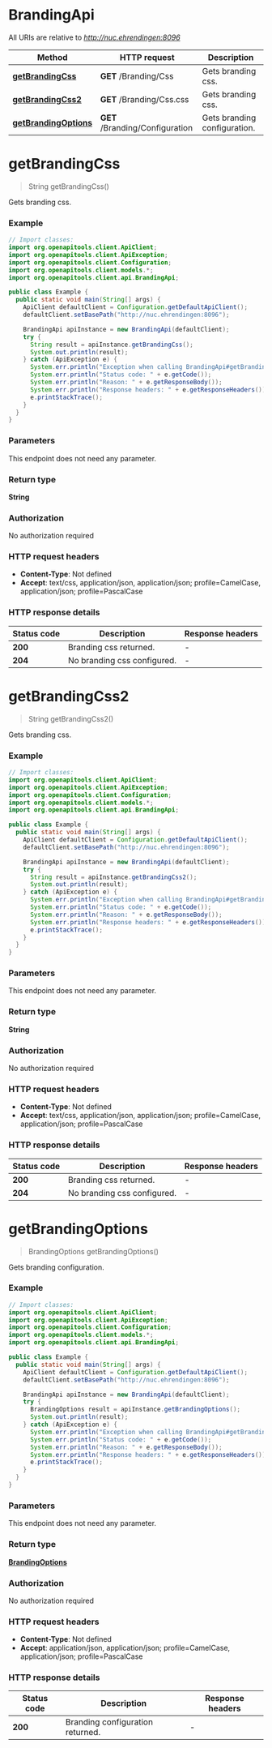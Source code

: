 # BrandingApi

All URIs are relative to *http://nuc.ehrendingen:8096*

| Method | HTTP request | Description |
|------------- | ------------- | -------------|
| [**getBrandingCss**](BrandingApi.md#getBrandingCss) | **GET** /Branding/Css | Gets branding css. |
| [**getBrandingCss2**](BrandingApi.md#getBrandingCss2) | **GET** /Branding/Css.css | Gets branding css. |
| [**getBrandingOptions**](BrandingApi.md#getBrandingOptions) | **GET** /Branding/Configuration | Gets branding configuration. |


<a id="getBrandingCss"></a>
# **getBrandingCss**
> String getBrandingCss()

Gets branding css.

### Example
```java
// Import classes:
import org.openapitools.client.ApiClient;
import org.openapitools.client.ApiException;
import org.openapitools.client.Configuration;
import org.openapitools.client.models.*;
import org.openapitools.client.api.BrandingApi;

public class Example {
  public static void main(String[] args) {
    ApiClient defaultClient = Configuration.getDefaultApiClient();
    defaultClient.setBasePath("http://nuc.ehrendingen:8096");

    BrandingApi apiInstance = new BrandingApi(defaultClient);
    try {
      String result = apiInstance.getBrandingCss();
      System.out.println(result);
    } catch (ApiException e) {
      System.err.println("Exception when calling BrandingApi#getBrandingCss");
      System.err.println("Status code: " + e.getCode());
      System.err.println("Reason: " + e.getResponseBody());
      System.err.println("Response headers: " + e.getResponseHeaders());
      e.printStackTrace();
    }
  }
}
```

### Parameters
This endpoint does not need any parameter.

### Return type

**String**

### Authorization

No authorization required

### HTTP request headers

 - **Content-Type**: Not defined
 - **Accept**: text/css, application/json, application/json; profile=CamelCase, application/json; profile=PascalCase

### HTTP response details
| Status code | Description | Response headers |
|-------------|-------------|------------------|
| **200** | Branding css returned. |  -  |
| **204** | No branding css configured. |  -  |

<a id="getBrandingCss2"></a>
# **getBrandingCss2**
> String getBrandingCss2()

Gets branding css.

### Example
```java
// Import classes:
import org.openapitools.client.ApiClient;
import org.openapitools.client.ApiException;
import org.openapitools.client.Configuration;
import org.openapitools.client.models.*;
import org.openapitools.client.api.BrandingApi;

public class Example {
  public static void main(String[] args) {
    ApiClient defaultClient = Configuration.getDefaultApiClient();
    defaultClient.setBasePath("http://nuc.ehrendingen:8096");

    BrandingApi apiInstance = new BrandingApi(defaultClient);
    try {
      String result = apiInstance.getBrandingCss2();
      System.out.println(result);
    } catch (ApiException e) {
      System.err.println("Exception when calling BrandingApi#getBrandingCss2");
      System.err.println("Status code: " + e.getCode());
      System.err.println("Reason: " + e.getResponseBody());
      System.err.println("Response headers: " + e.getResponseHeaders());
      e.printStackTrace();
    }
  }
}
```

### Parameters
This endpoint does not need any parameter.

### Return type

**String**

### Authorization

No authorization required

### HTTP request headers

 - **Content-Type**: Not defined
 - **Accept**: text/css, application/json, application/json; profile=CamelCase, application/json; profile=PascalCase

### HTTP response details
| Status code | Description | Response headers |
|-------------|-------------|------------------|
| **200** | Branding css returned. |  -  |
| **204** | No branding css configured. |  -  |

<a id="getBrandingOptions"></a>
# **getBrandingOptions**
> BrandingOptions getBrandingOptions()

Gets branding configuration.

### Example
```java
// Import classes:
import org.openapitools.client.ApiClient;
import org.openapitools.client.ApiException;
import org.openapitools.client.Configuration;
import org.openapitools.client.models.*;
import org.openapitools.client.api.BrandingApi;

public class Example {
  public static void main(String[] args) {
    ApiClient defaultClient = Configuration.getDefaultApiClient();
    defaultClient.setBasePath("http://nuc.ehrendingen:8096");

    BrandingApi apiInstance = new BrandingApi(defaultClient);
    try {
      BrandingOptions result = apiInstance.getBrandingOptions();
      System.out.println(result);
    } catch (ApiException e) {
      System.err.println("Exception when calling BrandingApi#getBrandingOptions");
      System.err.println("Status code: " + e.getCode());
      System.err.println("Reason: " + e.getResponseBody());
      System.err.println("Response headers: " + e.getResponseHeaders());
      e.printStackTrace();
    }
  }
}
```

### Parameters
This endpoint does not need any parameter.

### Return type

[**BrandingOptions**](BrandingOptions.md)

### Authorization

No authorization required

### HTTP request headers

 - **Content-Type**: Not defined
 - **Accept**: application/json, application/json; profile=CamelCase, application/json; profile=PascalCase

### HTTP response details
| Status code | Description | Response headers |
|-------------|-------------|------------------|
| **200** | Branding configuration returned. |  -  |

